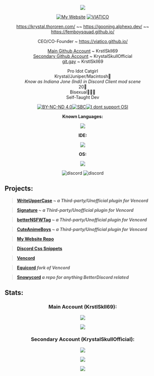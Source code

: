<p align="center"> <img src="https://capsule-render.vercel.app/api?type=waving&height=190&color=gradient&text=KrstlSkll69"> </p> 

<div align="center">  

[![My Website](https://cdn.nest.rip/uploads/9928cb62-df3e-48ee-8a58-c43900e8889c.gif 'My Website')](https://krstlskll69.github.io/)
[![VIATICO](https://cdn.nest.rip/uploads/3f432e49-cb4a-4903-ab44-a480baf90108.png 'VIATICO')](https://viatico.github.io/)

https://krystal.thororen.com/ ~~
https://gooning.alphexo.dev/ ~~
https://femboysquad.github.io/

CEO/CO-Founder ~ https://viatico.github.io/

[Main Github Account](https://github.com/KrstlSkll69) ~ KrstlSkll69  
[Secondary Github Account](https://github.com/KrystalSkullOfficial) ~ KrystalSkullOfficial  
[git.gay](https://git.gay/KrstlSkll69) ~ KrstlSkll69  

Pro Idot Catgirl </br>
Krystal/Juniper/Macintosh🌸 </br>
_Know as Indiana Jone (Indi) in Discord Client mod scene_ </br>
20🎂 </br>
Bisexual💖💜💙 </br>
Self-Taught Dev </br>

[![BY-NC-ND 4.0](https://cdn.nest.rip/uploads/6923055c-5314-4c78-8008-25fc6d9aa85d.avif  'Profile  Picture is held under CC BY-NC-ND 4.0')](https://creativecommons.org/licenses/by-nc-nd/4.0/legalcode.en)[![SBC](https://cdn.nest.rip/uploads/c5809c7b-302e-4fd8-b1ca-2a76a9b9e6f1.png 'Southern Baptist Convention')](https://www.sbc.net/about/)[![I dont support OSI](https://cdn.nest.rip/uploads/405873d9-51d8-4e96-a7a8-3130e9134863.png 'I dont support OSI')](https://www.gnu.org/philosophy/open-source-misses-the-point)

**Known Languages:**

<p align="center">
  <a href="https://go-skill-icons.vercel.app/">
    <img src="https://go-skill-icons.vercel.app/api/icons?i=md,yaml,css,scss,html,json,js,ts&theme=dark" />
  </a>
</p>

**IDE:**

<p align="center">
  <a href="https://go-skill-icons.vercel.app/">
    <img src="https://go-skill-icons.vercel.app/api/icons?i=vscode,notepadpp,qt&theme=dark" />
  </a>
</p>

**OS:**

<p align="center">
  <a href="https://go-skill-icons.vercel.app/">
    <img src="https://go-skill-icons.vercel.app/api/icons?i=windows,mint,nix,reactos&theme=dark" />
  </a>
</p>




![discord](https://discord.c99.nl/widget/theme-3/929208515883569182.png ) ![discord](https://discord.c99.nl/widget/theme-2/1293221154156314738.png )


</div>

## Projects:

> **[WriteUpperCase](https://github.com/KrstlSkll69/WriteUpperCase) ~ *a Third-party/Unofficial plugin for Vencord*** 

> **[Signature](https://github.com/KrstlSkll69/Signature) ~ *a Third-party/Unofficial plugin for Vencord*** 

> **[betterNSFWTag](https://github.com/KrstlSkll69/betterNSFWTag) ~ *a Third-party/Unofficial plugin for Vencord*** 

> **[CuteAnimeBoys](https://github.com/KrstlSkll69/cuteAnimeBoys) ~ *a Third-party/Unofficial plugin for Vencord*** 

> **[My Website Repo](https://github.com/KrstlSkll69/krstlskll69.github.com)**

> **[Discord Css Snippets](https://github.com/KrstlSkll69/vc-snippets)**

> **[Vencord](https://vencord.dev/)**

> **[Equicord](https://github.com/Equicord/Equicord) *fork of Vencord***

>  **[Snowycord](https://github.com/Snowycord) *a repo for anything BetterDiscord related***



## Stats:

<div align="center">  

### Main Account (KrstlSkll69):
<p align="center" width="auto" height="50%" >
  <a href="https://go-skill-icons.vercel.app/">
    <img src="https://github-readme-stats.vercel.app/api?username=KrstlSkll69&show_icons=true&count_private=true&theme=dracula&bg_color=00000000">
  </a>
</p> 
<p align="center" width="auto" height="50%" >
  <a href="https://go-skill-icons.vercel.app/">
    <img src="https://github-readme-stats.vercel.app/api/top-langs/?username=KrstlSkll69&layout=compact&theme=dracula&bg_color=00000000&langs_count=6&20notebook,tex,css,php,mb">
  </a>
</p>


### Secondary Account (KrystalSkullOfficial):

<p align="center" width="auto" height="50%" >
  <a href="https://go-skill-icons.vercel.app/">
    <img src="https://github-readme-stats.vercel.app/api?username=KrystalSkullOfficial&show_icons=true&count_private=true&theme=dracula&bg_color=00000000">
  </a>
</p> 
<p align="center" width="auto" height="50%" >
  <a href="https://go-skill-icons.vercel.app/">
    <img src="https://github-readme-stats.vercel.app/api/top-langs/?username=KrystalSkullOfficial&layout=compact&theme=dracula&bg_color=00000000&langs_count=6&20notebook,tex,css,php,mb">
  </a>
</p>
</div>

<p align="center"> <img src="https://capsule-render.vercel.app/api?type=waving&height=190&color=gradient&section=footer"> </p> 